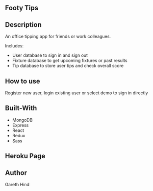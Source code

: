 ## Footy Tips

## Description

An office tipping app for friends or work colleagues.

Includes:
- User database to sign in and sign out
- Fixture database to get upcoming fixtures or past results
- Tip database to store user tips and check overall score

## How to use

Register new user, login existing user or select demo to sign in directly

## Built-With

- MongoDB
- Express
- React
- Redux
- Sass

## Heroku Page

## Author
Gareth Hind
